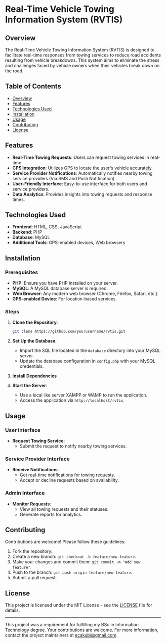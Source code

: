 # Real-Time Vehicle Towing Information System (RVTIS)

## Overview
The Real-Time Vehicle Towing Information System (RVTIS) is designed to facilitate real-time responses from towing services to reduce road accidents resulting from vehicle breakdowns. This system aims to eliminate the stress and challenges faced by vehicle owners when their vehicles break down on the road.

## Table of Contents
- [Overview](#overview)
- [Features](#features)
- [Technologies Used](#technologies-used)
- [Installation](#installation)
- [Usage](#usage)
- [Contributing](#contributing)
- [License](#license)

## Features
- **Real-Time Towing Requests**: Users can request towing services in real-time.
- **GPS Integration**: Utilizes GPS to locate the user's vehicle accurately.
- **Service Provider Notifications**: Automatically notifies nearby towing service providers (Via SMS and Push Notification).
- **User-Friendly Interface**: Easy-to-use interface for both users and service providers.
- **Data Analytics**: Provides insights into towing requests and response times.

## Technologies Used
- **Frontend**: HTML, CSS, JavaScript
- **Backend**: PHP
- **Database**: MySQL
- **Additional Tools**: GPS-enabled devices, Web browsers

## Installation
### Prerequisites
- **PHP**: Ensure you have PHP installed on your server.
- **MySQL**: A MySQL database server is required.
- **Web Browser**: Any modern web browser (Chrome, Firefox, Safari, etc.).
- **GPS-enabled Device**: For location-based services.

### Steps
1. **Clone the Repository**:
   ```bash
   git clone https://github.com/yourusername/rvtis.git
   ```

2. **Set Up the Database**:
   - Import the SQL file located in the `database` directory into your MySQL server.
   - Update the database configuration in `config.php` with your MySQL credentials.

3. **Install Dependencies**

5. **Start the Server**:
   - Use a local like server XAMPP or WAMP to run the application.
   - Access the application via `http://localhost/rvtis`.

## Usage
### User Interface
- **Request Towing Service**:
  - Submit the request to notify nearby towing services.

### Service Provider Interface
- **Receive Notifications**:
  - Get real-time notifications for towing requests.
  - Accept or decline requests based on availability.

### Admin Interface
- **Monitor Requests**:
  - View all towing requests and their statuses.
  - Generate reports for analytics.

## Contributing
Contributions are welcome! Please follow these guidelines:
1. Fork the repository.
2. Create a new branch: `git checkout -b feature/new-feature`.
3. Make your changes and commit them: `git commit -m "Add new feature"`.
4. Push to the branch: `git push origin feature/new-feature`.
5. Submit a pull request.

## License
This project is licensed under the MIT License - see the [LICENSE](LICENSE) file for details.

---

This project was a requirement for fulfilling my BSc in Information Technology degree. Your contributions are welcome. For more information, contact the project maintainers at [ecakubi@gmail.com](mailto:ecakubi@gmail.com).
